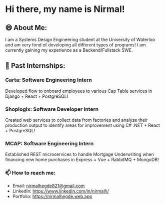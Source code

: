 # Hi there, my name is Nirmal!

## 😄 About Me:
I am a Systems Design Engineering student at the University of Waterloo and am very fond of developing all different types of programs! I am currently gaining my experience as a Backend/Fullstack SWE.

## 💼 Past Internships:
### Carta: Software Engineering Intern
Developed flow to onboard employees to various Cap Table services in Django + React + PostgreSQL!
### Shoplogix: Software Developer Intern
Created web services to collect data from factories and analyze their production output to identify areas for improvement using C# .NET + React + PostgreSQL!
### MCAP: Software Engineering Intern
Established REST microservices to handle Mortgage Underwriting when financing new home purchases in Express + Vue + RabbitMQ + MongoDB!

### 📫 How to reach me:
- Email: nirmalhegde821@gmail.com
- LinkedIn: https://www.linkedin.com/in/nirmalh/
- Portfolio: https://nirmalhegde.web.app
